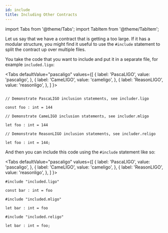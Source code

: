 ```yaml
---
id: include
title: Including Other Contracts
---
```


import Tabs from '@theme/Tabs';
import TabItem from '@theme/TabItem';

Let us say that we have a contract that is getting a too large. If it
has a modular structure, you might find it useful to use the
`#include` statement to split the contract up over multiple files.

You take the code that you want to include and put it in a separate
file, for example `included.ligo`:

<Tabs
  defaultValue="pascaligo"
  values={[
    { label: 'PascaLIGO', value: 'pascaligo', },
    { label: 'CameLIGO', value: 'cameligo', },
    { label: 'ReasonLIGO', value: 'reasonligo', },
  ]
}>

<TabItem value="pascaligo">

```pascaligo

// Demonstrate PascaLIGO inclusion statements, see includer.ligo

const foo : int = 144
```

</TabItem>
<TabItem value="cameligo">

```cameligo
// Demonstrate CameLIGO inclusion statements, see includer.mligo

let foo : int = 144
```

</TabItem>
<TabItem value="reasonligo">

```reasonligo
// Demonstrate ReasonLIGO inclusion statements, see includer.religo

let foo : int = 144;
```

</TabItem>
</Tabs>


And then you can include this code using the `#include` statement like so:

<Tabs
  defaultValue="pascaligo"
  values={[
    { label: 'PascaLIGO', value: 'pascaligo', },
    { label: 'CameLIGO', value: 'cameligo', },
    { label: 'ReasonLIGO', value: 'reasonligo', },
  ]
}>

<TabItem value="pascaligo">

```pascaligo
#include "included.ligo"

const bar : int = foo
```

</TabItem>
<TabItem value="cameligo">

```cameligo
#include "included.mligo"

let bar : int = foo
```

</TabItem>
<TabItem value="reasonligo">

```reasonligo
#include "included.religo"

let bar : int = foo;
```

</TabItem>
</Tabs>
